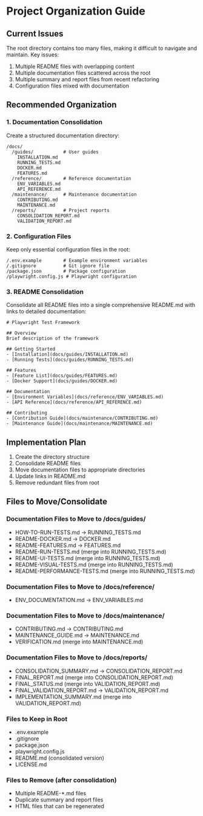 # Project Organization Guide

## Current Issues

The root directory contains too many files, making it difficult to navigate and maintain. Key issues:

1. Multiple README files with overlapping content
2. Multiple documentation files scattered across the root
3. Multiple summary and report files from recent refactoring
4. Configuration files mixed with documentation

## Recommended Organization

### 1. Documentation Consolidation

Create a structured documentation directory:

```
/docs/
  /guides/           # User guides
    INSTALLATION.md
    RUNNING_TESTS.md
    DOCKER.md
    FEATURES.md
  /reference/        # Reference documentation
    ENV_VARIABLES.md
    API_REFERENCE.md
  /maintenance/      # Maintenance documentation
    CONTRIBUTING.md
    MAINTENANCE.md
  /reports/          # Project reports
    CONSOLIDATION_REPORT.md
    VALIDATION_REPORT.md
```

### 2. Configuration Files

Keep only essential configuration files in the root:

```
/.env.example        # Example environment variables
/.gitignore          # Git ignore file
/package.json        # Package configuration
/playwright.config.js # Playwright configuration
```

### 3. README Consolidation

Consolidate all README files into a single comprehensive README.md with links to detailed documentation:

```
# Playwright Test Framework

## Overview
Brief description of the framework

## Getting Started
- [Installation](docs/guides/INSTALLATION.md)
- [Running Tests](docs/guides/RUNNING_TESTS.md)

## Features
- [Feature List](docs/guides/FEATURES.md)
- [Docker Support](docs/guides/DOCKER.md)

## Documentation
- [Environment Variables](docs/reference/ENV_VARIABLES.md)
- [API Reference](docs/reference/API_REFERENCE.md)

## Contributing
- [Contribution Guide](docs/maintenance/CONTRIBUTING.md)
- [Maintenance Guide](docs/maintenance/MAINTENANCE.md)
```

## Implementation Plan

1. Create the directory structure
2. Consolidate README files
3. Move documentation files to appropriate directories
4. Update links in README.md
5. Remove redundant files from root

## Files to Move/Consolidate

### Documentation Files to Move to /docs/guides/
- HOW-TO-RUN-TESTS.md → RUNNING_TESTS.md
- README-DOCKER.md → DOCKER.md
- README-FEATURES.md → FEATURES.md
- README-RUN-TESTS.md (merge into RUNNING_TESTS.md)
- README-UI-TESTS.md (merge into RUNNING_TESTS.md)
- README-VISUAL-TESTS.md (merge into RUNNING_TESTS.md)
- README-PERFORMANCE-TESTS.md (merge into RUNNING_TESTS.md)

### Documentation Files to Move to /docs/reference/
- ENV_DOCUMENTATION.md → ENV_VARIABLES.md

### Documentation Files to Move to /docs/maintenance/
- CONTRIBUTING.md → CONTRIBUTING.md
- MAINTENANCE_GUIDE.md → MAINTENANCE.md
- VERIFICATION.md (merge into MAINTENANCE.md)

### Documentation Files to Move to /docs/reports/
- CONSOLIDATION_SUMMARY.md → CONSOLIDATION_REPORT.md
- FINAL_REPORT.md (merge into CONSOLIDATION_REPORT.md)
- FINAL_STATUS.md (merge into VALIDATION_REPORT.md)
- FINAL_VALIDATION_REPORT.md → VALIDATION_REPORT.md
- IMPLEMENTATION_SUMMARY.md (merge into VALIDATION_REPORT.md)

### Files to Keep in Root
- .env.example
- .gitignore
- package.json
- playwright.config.js
- README.md (consolidated version)
- LICENSE.md

### Files to Remove (after consolidation)
- Multiple README-*.md files
- Duplicate summary and report files
- HTML files that can be regenerated